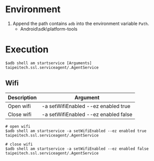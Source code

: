 # Environment

1. Append the path contains `adb` into the environment variable `Path`.
   - Android\sdk\platform-tools

# Execution

```shell
$adb shell am startservice [Arguments] taipeitech.ssl.serviceagent/.AgentService
```

## Wifi

| Description | Argument                             |
| ----------- | ------------------------------------ |
| Open wifi   | -a setWifiEnabled --ez enabled true  |
| Close wifi  | -a setWifiEnabled --ez enabled false |

```shell
# open wifi
$adb shell am startservice -a setWifiEnabled --ez enabled true taipeitech.ssl.serviceagent/.AgentService

# close wifi
$adb shell am startservice -a setWifiEnabled --ez enabled false taipeitech.ssl.serviceagent/.AgentService
```

